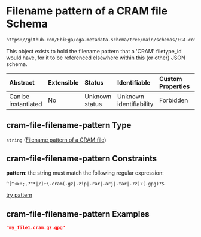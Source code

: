 # Filename pattern of a CRAM file Schema

```txt
https://github.com/EbiEga/ega-metadata-schema/tree/main/schemas/EGA.common-definitions.json#/definitions/cram-file-filename-pattern
```

This object exists to hold the filename pattern that a 'CRAM' filetype_id would have, for it to be referenced elsewhere within this (or other) JSON schema.

| Abstract            | Extensible | Status         | Identifiable            | Custom Properties | Additional Properties | Access Restrictions | Defined In                                                                                |
| :------------------ | :--------- | :------------- | :---------------------- | :---------------- | :-------------------- | :------------------ | :---------------------------------------------------------------------------------------- |
| Can be instantiated | No         | Unknown status | Unknown identifiability | Forbidden         | Allowed               | none                | [EGA.common-definitions.json*](../out/EGA.common-definitions.json "open original schema") |

## cram-file-filename-pattern Type

`string` ([Filename pattern of a CRAM file](ega-4-definitions-filename-pattern-of-a-cram-file.md))

## cram-file-filename-pattern Constraints

**pattern**: the string must match the following regular expression: 

```regexp
^[^<>:;,?"*|/]+\.cram(.gz|.zip|.rar|.arj|.tar|.7z)?(.gpg)?$
```

[try pattern](https://regexr.com/?expression=%5E%5B%5E%3C%3E%3A%3B%2C%3F%22\*%7C%2F%5D%2B%5C.cram\(.gz%7C.zip%7C.rar%7C.arj%7C.tar%7C.7z\)%3F\(.gpg\)%3F%24 "try regular expression with regexr.com")

## cram-file-filename-pattern Examples

```json
"my_file1.cram.gz.gpg"
```
